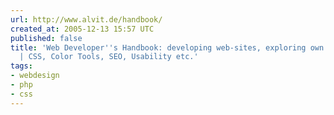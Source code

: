 ```yaml
---
url: http://www.alvit.de/handbook/
created_at: 2005-12-13 15:57 UTC
published: false
title: 'Web Developer''s Handbook: developing web-sites, exploring own imagination
  | CSS, Color Tools, SEO, Usability etc.'
tags:
- webdesign
- php
- css
---
```



